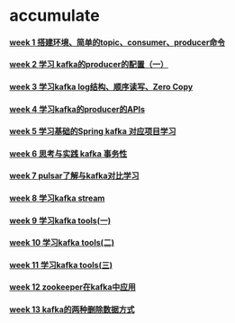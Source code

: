 # accumulate
#### [week 1 搭建环境、简单的topic、consumer、producer命令](https://github.com/weifangZ/accumulate/blob/main/1%E3%80%81topic%E3%80%81consumer%E3%80%81producer.md)
#### [week 2 学习 kafka的producer的配置（一）](https://github.com/weifangZ/accumulate/blob/main/2%E3%80%81producer%20config.md)
#### [week 3 学习kafka log结构、顺序读写、Zero Copy](https://github.com/weifangZ/accumulate/blob/main/3%E3%80%81kafka%20Performance.md)
#### [week 4 学习kafka的producer的APIs](https://github.com/weifangZ/accumulate/blob/main/4%E3%80%81kafkaProducer%20ApIs.md)
#### [week 5 学习基础的Spring kafka 对应项目学习 ](https://github.com/weifangZ/accumulate/blob/main/5%E3%80%81spring%20kafka%20learn.md)
#### [week 6 思考与实践 kafka 事务性 ](https://github.com/weifangZ/accumulate/blob/main/6%E3%80%81kafka%20Transaction.md)
#### [week 7 pulsar了解与kafka对比学习 ](https://github.com/weifangZ/accumulate/blob/main/7%E3%80%81Apache%20Pulsar.md)
#### [week 8 学习kafka stream ](https://github.com/weifangZ/accumulate/blob/main/8%E3%80%81kafka%20stream.md)
#### [week 9 学习kafka tools(一) ](https://github.com/weifangZ/accumulate/blob/main/9%E3%80%81kafka%20tools%EF%BC%88%E4%B8%80%EF%BC%89.md)
#### [week 10 学习kafka tools(二) ](https://github.com/weifangZ/accumulate/blob/main/10%E3%80%81kafka%20tools(%E4%BA%8C).md)
#### [week 11 学习kafka tools(三) ](https://github.com/weifangZ/accumulate/blob/main/11%E3%80%81kafka%20tools%EF%BC%88%E4%B8%89%EF%BC%89.md)
#### [week 12 zookeeper在kafka中应用 ](https://github.com/weifangZ/accumulate/blob/main/12%E3%80%81zookeeper%20in%20kafka.md)
#### [week 13 kafka的两种删除数据方式 ](https://github.com/weifangZ/accumulate/blob/main/13%E3%80%81kafka%20delete%20data.md)

